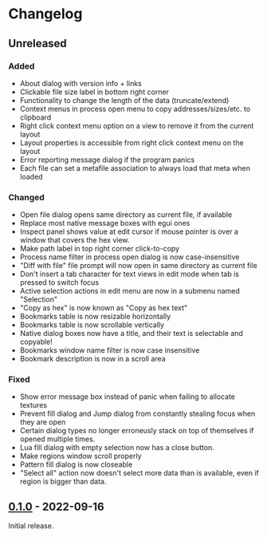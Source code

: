# Changelog

## Unreleased

### Added

- About dialog with version info + links
- Clickable file size label in bottom right corner
- Functionality to change the length of the data (truncate/extend)
- Context menus in process open menu to copy addresses/sizes/etc. to clipboard
- Right click context menu option on a view to remove it from the current layout
- Layout properties is accessible from right click context menu on the layout
- Error reporting message dialog if the program panics
- Each file can set a metafile association to always load that meta when loaded

### Changed

- Open file dialog opens same directory as current file, if available
- Replace most native message boxes with egui ones
- Inspect panel shows value at edit cursor if mouse pointer is over a window that covers the hex view.
- Make path label in top right corner click-to-copy
- Process name filter in process open dialog is now case-insensitive
- "Diff with file" file prompt will now open in same directory as current file
- Don't insert a tab character for text views in edit mode when tab is pressed to switch focus
- Active selection actions in edit menu are now in a submenu named "Selection"
- "Copy as hex" is now known as "Copy as hex text"
- Bookmarks table is now resizable horizontally
- Bookmarks table is now scrollable vertically
- Native dialog boxes now have a title, and their text is selectable and copyable!
- Bookmarks window name filter is now case insensitive
- Bookmark description is now in a scroll area

### Fixed

- Show error message box instead of panic when failing to allocate textures
- Prevent fill dialog and Jump dialog from constantly stealing focus when they are open
- Certain dialog types no longer erroneusly stack on top of themselves if opened multiple times.
- Lua fill dialog with empty selection now has a close button.
- Make regions window scroll properly
- Pattern fill dialog is now closeable
- "Select all" action now doesn't select more data than is available, even if region is bigger than data.

## [0.1.0] - 2022-09-16

Initial release.

[0.1.0]: https://github.com/crumblingstatue/hexerator/releases/tag/v0.1.0
